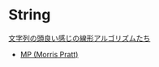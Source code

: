 # String

[文字列の頭良い感じの線形アルゴリズムたち](https://snuke.hatenablog.com/entry/2014/12/01/235807)

- [MP (Morris Pratt)](./mp.md)
